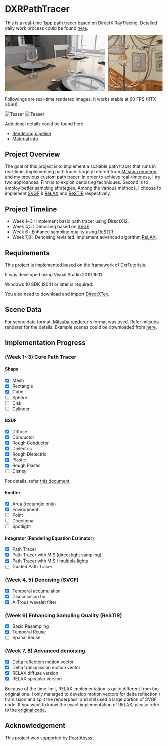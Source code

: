 # DXRPathTracer

This is a real-time 1spp path tracer based on DirectX RayTracing.
Detailed daily work process could be found [here](WorkProgress.md).

![Teaser](assets/20220816_teaser_v1.jpg)

Followings are real-time rendered images.
It works stable at 60 FPS (RTX 3060).

![Teaser](assets/20220818_teaser_v4.gif)
![Teaser](assets/20220818_teaser_v5.gif)

Additional details could be found here.
- [Rendering pipeline](RenderPipeline.md)
- [Material info](MaterialInfo.md)

## Project Overview
The goal of this project is to implement a scalable path tracer that runs in real-time.
Implementing path tracer largely refered from [Mitsuba renderer](https://github.com/mitsuba-renderer/mitsuba)
and my previous custom [path tracer](https://github.com/juhyeonkim95/MitsubaPyOptiX).
In order to achieve real-timeness, I try two approahces.
First is to exploit denoising techniques.
Second is to employ better sampling strategies.
Among the various methods, I choose to implement 
[SVGF](https://cg.ivd.kit.edu/publications/2017/svgf/svgf_preprint.pdf) &
[ReLAX](https://www.nvidia.com/en-us/on-demand/session/gtcspring21-s32759/) and 
[ReSTIR](https://research.nvidia.com/publication/2020-07_spatiotemporal-reservoir-resampling-real-time-ray-tracing-dynamic-direct) respectively.

## Project Timeline
- Week 1~3 : Implement basic path tracer using DirectX12.
- Week 4,5 : Denoising based on [SVGF](https://cg.ivd.kit.edu/publications/2017/svgf/svgf_preprint.pdf).
- Week 6 : Enhance sampling quality using [ReSTIR](https://research.nvidia.com/publication/2020-07_spatiotemporal-reservoir-resampling-real-time-ray-tracing-dynamic-direct)
- Week 7,8 : Denoising revisited. Implement advanced algorithm [ReLAX](https://www.nvidia.com/en-us/on-demand/session/gtcspring21-s32759/).

## Requirements
This project is implemented based on the framework of [DxrTutorials](https://github.com/NVIDIAGameWorks/DxrTutorials).

It was developed using Visual Studio 2019 16.11. 

Windows 10 SDK 19041 or later is required.

You also need to download and import [DirectXTex](https://github.com/microsoft/DirectXTex).

## Scene Data
For scene data format, [Mitsuba renderer](https://github.com/mitsuba-renderer/mitsuba)'s format was used.
Refer mitsuba renderer for the details.
Example scenes could be downloaded from [here](https://benedikt-bitterli.me/resources/).


## Implementation Progress
### (Week 1~3) Core Path Tracer
#### Shape
- [x] Mesh
- [x] Rectangle
- [x] Cube
- [ ] Sphere
- [ ] Disk
- [ ] Cylinder
#### BSDF
- [x] Diffuse
- [x] Conductor
- [x] Rough Conductor
- [x] Dielectric
- [x] Rough Dielectric
- [x] Plastic
- [x] Rough Plastic
- [ ] Disney

For details, refer [this document](MaterialInfo.md).

#### Emitter
- [x] Area (rectangle only)
- [x] Environment
- [ ] Point
- [ ] Directional
- [ ] Spotlight
#### Integrator (Rendering Equation Estimator)
- [x] Path Tracer
- [x] Path Tracer with MIS (direct light sampling)
- [x] Path Tracer with MIS / multiple lights
- [ ] Guided Path Tracer

### (Week 4, 5) Denoising (SVGF)
- [x] Temporal accumulation
- [x] Disocclusion fix
- [x] A-Trous wavelet filter

### (Week 6) Enhancing Sampling Quality (ReSTIR)
- [x] Basic Resampling
- [x] Temporal Reuse
- [ ] Spatial Reuse

### (Week 7, 8) Advanced denoising
- [x] Delta reflection motion vector
- [x] Delta transmission motion vector
- [x] RELAX diffuse version
- [x] RELAX specular version

Because of the time limit, RELAX implementation is quite different from the original one.
I only managed to develop motion vectors for delta reflection / tramission and split the renderpass, and still used a large portion of SVGF code.
If you want to know the exact implementation of RELAX, please refer to the [original code](https://github.com/NVIDIAGameWorks/RayTracingDenoiser).

## Acknowledgement
This project was supported by [PearlAbyss](https://www.pearlabyss.com/ko-kr).
